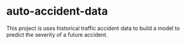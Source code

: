 # auto-accident-data
This project is uses historical traffic accident data to build a model to predict the severity of a future accident.
